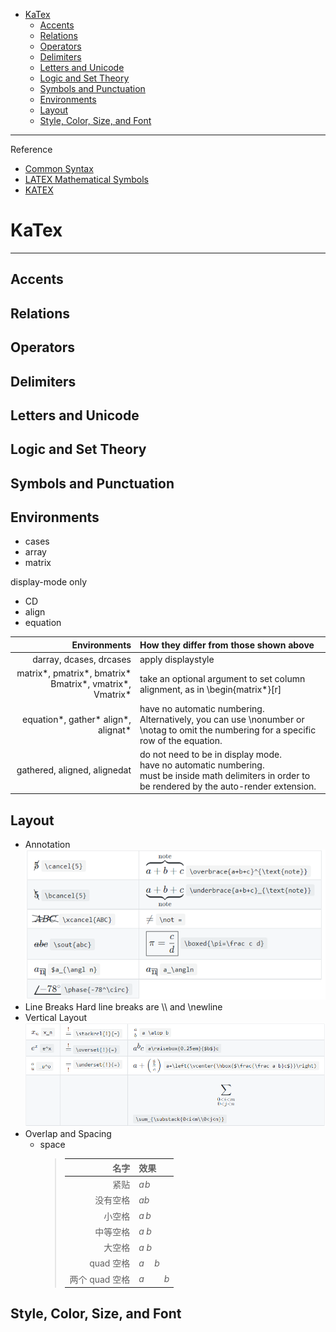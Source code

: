 - [KaTex](#katex)
  - [Accents](#accents)
  - [Relations](#relations)
  - [Operators](#operators)
  - [Delimiters](#delimiters)
  - [Letters and Unicode](#letters-and-unicode)
  - [Logic and Set Theory](#logic-and-set-theory)
  - [Symbols and Punctuation](#symbols-and-punctuation)
  - [Environments](#environments)
  - [Layout](#layout)
  - [Style, Color, Size, and Font](#style-color-size-and-font)

---
Reference

* [Common Syntax](common-syntax.md)
* [LATEX Mathematical Symbols](src/symbols.pdf)  
* [KATEX](https://katex.org/docs/supported.html)

# KaTex

---

## Accents

## Relations

## Operators

## Delimiters

## Letters and Unicode

## Logic and Set Theory

## Symbols and Punctuation

## Environments
* cases
* array
* matrix

display-mode only
* CD
* align
* equation

|                                             Environments | How they differ from those shown above                                                                                                                           |
| -------------------------------------------------------: | :--------------------------------------------------------------------------------------------------------------------------------------------------------------- |
|                                  darray, dcases, drcases | apply displaystyle                                                                                                                                               |
| matrix*, pmatrix*, bmatrix* Bmatrix*, vmatrix*, Vmatrix* | take an optional argument to set column alignment, as in \begin{matrix*}[r]                                                                                      |
|                      equation*, gather* align*, alignat* | have no automatic numbering. <br>Alternatively, you can use \nonumber or \notag to omit the numbering for a specific row of the equation.                        |
|                             gathered, aligned, alignedat | do not need to be in display mode. <br>  have no automatic numbering. <br>  must be inside math delimiters in order to be rendered by the auto-render extension. |

## Layout
* Annotation  
  ![](image/2021-11-13-19-26-07.png)
* Line Breaks
   Hard line breaks are \\\\ and \newline
* Vertical Layout  
  ![](image/2021-11-13-19-46-14.png)
* Overlap and Spacing  
  * space  
    > |名字|效果|
    > |----:|:----|
    > |紧贴 |$a\!b$|
    > |没有空格 |$ab$|
    > |小空格 |$a\,b$|
    > |中等空格| $a\;b$|
    > |大空格 |$a\ b$|
    > |quad 空格 |$a\quad b$|
    > 两个 quad 空格 |$a\qquad b$|

## Style, Color, Size, and Font
